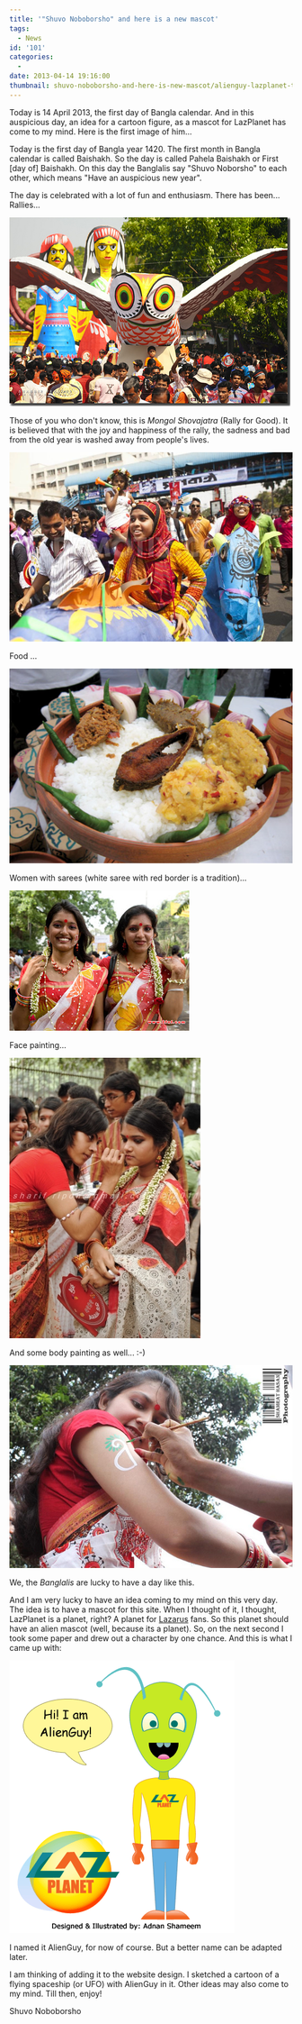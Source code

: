 ```yaml
---
title: '"Shuvo Noboborsho" and here is a new mascot'
tags:
  - News
id: '101'
categories:
  -
date: 2013-04-14 19:16:00
thumbnail: shuvo-noboborsho-and-here-is-new-mascot/alienguy-lazplanet-teaser.gif
---
```


Today is 14 April 2013, the first day of Bangla calendar. And in this auspicious day, an idea for a cartoon figure, as a mascot for LazPlanet has come to my mind. Here is the first image of him...
<!-- more -->



Today is the first day of Bangla year 1420. The first month in Bangla calendar is called Baishakh. So the day is called Pahela Baishakh or First \[day of\] Baishakh. On this day the Banglalis say "Shuvo Noborsho" to each other, which means "Have an auspicious new year".

The day is celebrated with a lot of fun and enthusiasm. There has been...
Rallies...

![](shuvo-noboborsho-and-here-is-new-mascot/2413161564_83229d11ff.jpg)


Those of you who don't know, this is _Mongol Shovajatra_ (Rally for Good). It is believed that with the joy and happiness of the rally, the sadness and bad from the old year is washed away from people's lives.


![](shuvo-noboborsho-and-here-is-new-mascot/1956814.jpg)

Food ...

![](shuvo-noboborsho-and-here-is-new-mascot/may08-bangla-food.jpg)


Women with sarees (white saree with red border is a tradition)...

![](shuvo-noboborsho-and-here-is-new-mascot/Pohela+Boishakh+(7).jpg)


Face painting...

![](shuvo-noboborsho-and-here-is-new-mascot/bs.jpg)

And some body painting as well... :-)

![](shuvo-noboborsho-and-here-is-new-mascot/4525345993_429a4536da_z.jpg)


We, the _Banglalis_ are lucky to have a day like this.

And I am very lucky to have an idea coming to my mind on this very day. The idea is to have a mascot for this site. When I thought of it, I thought, LazPlanet is a planet, right? A planet for [Lazarus](http://www.lazarus.freepascal.org/) fans. So this planet should have an alien mascot (well, because its a planet). So, on the next second I took some paper and drew out a character by one chance. And this is what I came up with:


![LazPlanet mascot Mr. AlienGuy](shuvo-noboborsho-and-here-is-new-mascot/lazplanet-mascot-design-1-a.gif "LazPlanet mascot Mr. AlienGuy")


I named it AlienGuy, for now of course. But a better name can be adapted later.

I am thinking of adding it to the website design. I sketched a cartoon of a flying spaceship (or UFO) with AlienGuy in it. Other ideas may also come to my mind. Till then, enjoy!

Shuvo Noboborsho
